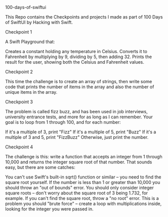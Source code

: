100-days-of-swiftui

This Repo contains the Checkpoints and projects I made as part of 100 Days of SwiftUI by Hacking with Swift.

Checkpoint 1

A Swift Playground that:

Creates a constant holding any temperature in Celsius.
Converts it to Fahrenheit by multiplying by 9, dividing by 5, then adding 32.
Prints the result for the user, showing both the Celsius and Fahrenheit values.

Checkpoint 2

This time the challenge is to create an array of strings, then write some code that prints the number of items in the array and also the number of unique items in the array.

Checkpoint 3

The problem is called fizz buzz, and has been used in job interviews, university entrance tests, and more for as long as I can remember. Your goal is to loop from 1 through 100, and for each number:

If it's a multiple of 3, print "Fizz"
If it's a multiple of 5, print "Buzz"
If it's a multiple of 3 and 5, print "FizzBuzz"
Otherwise, just print the number.

Checkpoint 4

The challenge is this: write a function that accepts an integer from 1 through 10,000 and returns the integer square root of that number. That sounds easy, but there are some catches:

You can't use Swift's built-in sqrt() function or similar – you need to find the square root yourself.
If the number is less than 1 or greater than 10,000 you should throw an "out of bounds" error.
You should only consider integer square roots – don't worry about the square root of 3 being 1.732, for example.
If you can't find the square root, throw a "no root" error.
This is a problem you should "brute force" – create a loop with multiplications inside, looking for the integer you were passed in.

